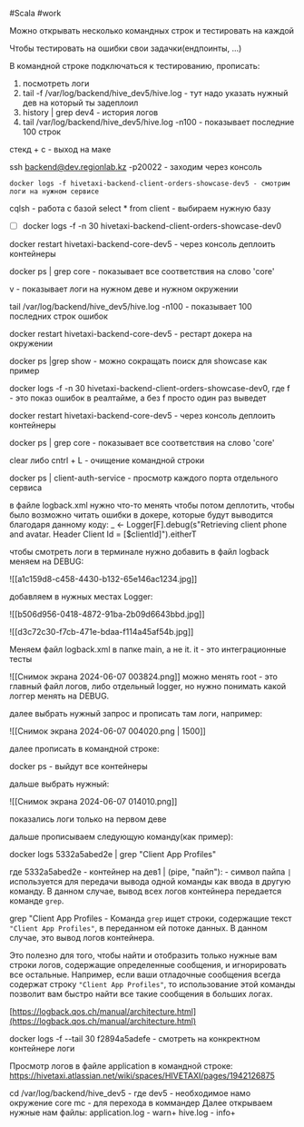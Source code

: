  #Scala 
#work 

Можно открывать несколько командных строк и тестировать на каждой

Чтобы тестировать на ошибки свои задачки(ендпоинты, ...)

В командной строке подключаться к тестированию, прописать:

1. посмотреть логи 
2.  tail -f /var/log/backend/hive_dev5/hive.log - тут надо указать нужный дев на который ты задеплоил
3. history | grep dev4 - история логов
4. tail /var/log/backend/hive_dev5/hive.log -n100 - показывает последние 100 строк

стекд + с - выход на маке 


 ssh backend@dev.regionlab.kz -p20022 - заходим через консоль

	docker logs -f hivetaxi-backend-client-orders-showcase-dev5 - смотрим логи на нужном сервисе
 
 cqlsh - работа с базой
 select * from client - выбираем нужную базу

- [ ] docker logs -f -n 30 hivetaxi-backend-client-orders-showcase-dev0

docker restart hivetaxi-backend-core-dev5 - через консоль деплоить контейнеры

docker ps | grep core - показывает все соответствия на слово 'core'


v - показывает логи на нужном деве и нужном окружении


tail /var/log/backend/hive_dev5/hive.log -n100 - показывает 100 последних строк ошибок

docker restart hivetaxi-backend-core-dev5 - рестарт докера на окружении 


docker ps |grep show - можно сокращать поиск для showcase как пример

docker logs -f -n 30 hivetaxi-backend-client-orders-showcase-dev0, где f - это показ ошибок в реалтайме, а без f просто один раз выведет


docker restart hivetaxi-backend-core-dev5 - через консоль деплоить контейнеры

docker ps | grep core - показывает все соответствия на слово 'core'


clear либо cntrl + L - очищение командной строки

 docker ps | client-auth-service - просмотр каждого порта отдельного сервиса




в файле logback.xml нужно что-то менять чтобы потом деплотить, чтобы было возможно читать ошибки в докере, которые будут выводится благодаря данному коду:
_           <- Logger[F].debug(s"Retrieving client phone and avatar. Header 
Client Id = [$clientId]").eitherT




чтобы смотреть логи в терминале нужно добавить в файл logback меняем на DEBUG:

![[a1c159d8-c458-4430-b132-65e146ac1234.jpg]]


добавляем в нужных местах Logger:

![[b506d956-0418-4872-91ba-2b09d6643bbd.jpg]]

![[d3c72c30-f7cb-471e-bdaa-f114a45af54b.jpg]]


Меняем файл logback.xml в папке main, а не it. it - это интеграционные тесты

![[Снимок экрана 2024-06-07 003824.png]]
можно менять root - это главный файл логов, либо отдельный logger, но нужно понимать какой логгер менять на DEBUG.

далее выбрать нужный запрос и прописать там логи, например:

![[Снимок экрана 2024-06-07 004020.png | 1500]]

далее прописать в командной строке:

docker ps - выйдут все контейнеры

дальше выбрать нужный:

![[Снимок экрана 2024-06-07 014010.png]]

показались логи только на первом деве

дальше прописываем следующую команду(как пример):

docker logs 5332a5abed2e | grep "Client App Profiles"


где 5332a5abed2e - контейнер на дев1
 |  (pipe, "пайп"): - символ пайпа `|` используется для передачи вывода одной команды как ввода в другую команду. В данном случае, вывод всех логов контейнера передается команде `grep`.

grep "Client App Profiles - Команда `grep` ищет строки, содержащие текст `"Client App Profiles"`, в переданном ей потоке данных. В данном случае, это вывод логов контейнера.



Это полезно для того, чтобы найти и отобразить только нужные вам строки логов, содержащие определенные сообщения, и игнорировать все остальные. Например, если ваши отладочные сообщения всегда содержат строку `"Client App Profiles"`, то использование этой команды позволит вам быстро найти все такие сообщения в больших логах.


[https://logback.qos.ch/manual/architecture.html](https://logback.qos.ch/manual/architecture.html)


docker logs -f --tail 30 f2894a5adefe - смотреть на конкректном контейнере логи


Просмотр логов в файле application в командной строке:
https://hivetaxi.atlassian.net/wiki/spaces/HIVETAXI/pages/1942126875



cd /var/log/backend/hive_dev5 - где dev5 - необходимое намо окружение core mc - для перехода в коммандер Далее открываем нужные нам файлы: application.log - warn+ hive.log - info+







